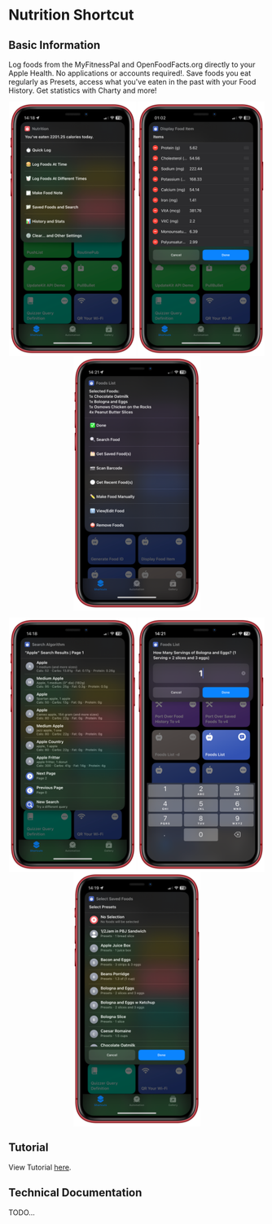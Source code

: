 # Nutrition Shortcut
## Basic Information
Log foods from the MyFitnessPal and OpenFoodFacts.org directly to your Apple Health. No applications or accounts required!. Save foods you eat regularly as Presets, access what you've eaten in the past with your Food History. Get statistics with Charty and more!

<p style="display:flex;justify-content:space-around;flex-wrap:wrap;">
  <img src="./readme-assets/main_menu.png" alt="Main Menu" height="500"/>
  <img src="./readme-assets/display_food.png" alt="Display Food Item" height="500"/>
  <img src="./readme-assets/foods_list.png" alt="Foods List" height="500"/>
</p>

<p style="display:flex;justify-content:space-around;flex-wrap:wrap;">
  <img src="./readme-assets/search.png" alt="Main Menu" height="500"/>
  <img src="./readme-assets/ask_for_servings.png" alt="Ask For Servings" height="500"/>
  <img src="./readme-assets/saved_foods.png" alt="Display Food Item" height="500"/>
</p>

## Tutorial
View Tutorial [here](https://iffy-pi.github.io/apple-shortcuts/versioning/nutrition/data/tutorial.html).

## Technical Documentation
TODO...